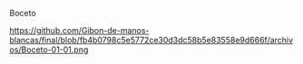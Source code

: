 Boceto

https://github.com/Gibon-de-manos-blancas/final/blob/fb4b0798c5e5772ce30d3dc58b5e83558e9d666f/archivos/Boceto-01-01.png
